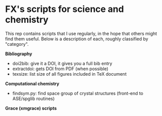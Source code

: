 FX's scripts for science and chemistry
======================================

This rep contains scripts that I use regularly, in the hope that others
might find them useful. Below is a description of each, roughly classified
by "category".


**Bibliography**

- doi2bib: give it a DOI, it gives you a full bib entry
- extractdoi: gets DOI from PDF (when possible)
- texsize: list size of all figures included in TeX document

**Computational chemistry**

- findsym.py: find space group of crystal structures (front-end to ASE/spglib routines)

**Grace (xmgrace) scripts**

